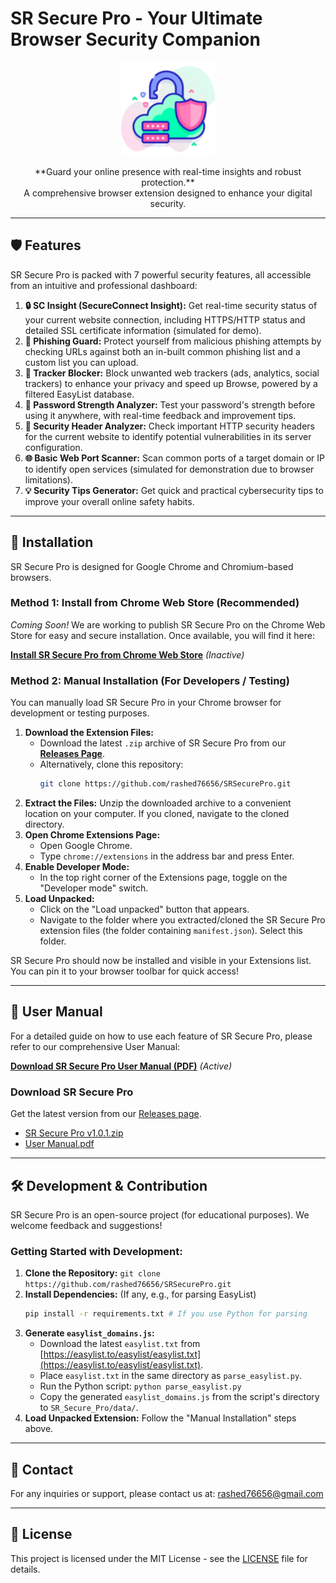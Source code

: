 # SR Secure Pro - Your Ultimate Browser Security Companion

<p align="center">
  <img src="logo128.png" alt="SR Secure Pro Logo" width="150"/>
</p>

<p align="center">
  **Guard your online presence with real-time insights and robust protection.**
  <br>
  A comprehensive browser extension designed to enhance your digital security.
</p>

---

## 🛡️ Features

SR Secure Pro is packed with 7 powerful security features, all accessible from an intuitive and professional dashboard:

1.  **🔒 SC Insight (SecureConnect Insight):** Get real-time security status of your current website connection, including HTTPS/HTTP status and detailed SSL certificate information (simulated for demo).
2.  **🎣 Phishing Guard:** Protect yourself from malicious phishing attempts by checking URLs against both an in-built common phishing list and a custom list you can upload.
3.  **🚫 Tracker Blocker:** Block unwanted web trackers (ads, analytics, social trackers) to enhance your privacy and speed up Browse, powered by a filtered EasyList database.
4.  **🔑 Password Strength Analyzer:** Test your password's strength before using it anywhere, with real-time feedback and improvement tips.
5.  **📜 Security Header Analyzer:** Check important HTTP security headers for the current website to identify potential vulnerabilities in its server configuration.
6.  **🌐 Basic Web Port Scanner:** Scan common ports of a target domain or IP to identify open services (simulated for demonstration due to browser limitations).
7.  **💡 Security Tips Generator:** Get quick and practical cybersecurity tips to improve your overall online safety habits.

---

## 🚀 Installation

SR Secure Pro is designed for Google Chrome and Chromium-based browsers.

### **Method 1: Install from Chrome Web Store (Recommended)**

_Coming Soon!_ We are working to publish SR Secure Pro on the Chrome Web Store for easy and secure installation.
Once available, you will find it here:

[**Install SR Secure Pro from Chrome Web Store**](https://chrome.google.com/webstore/detail/sr-secure-pro/pnblklijmglkimiglpplhagccnggcpld) *(Inactive)*

### **Method 2: Manual Installation (For Developers / Testing)**

You can manually load SR Secure Pro in your Chrome browser for development or testing purposes.

1.  **Download the Extension Files:**
    * Download the latest `.zip` archive of SR Secure Pro from our [**Releases Page**](https://github.com/rashed76656/SRSecurePro/releases).
    * Alternatively, clone this repository:
        ```bash
        git clone https://github.com/rashed76656/SRSecurePro.git
        ```
2.  **Extract the Files:** Unzip the downloaded archive to a convenient location on your computer. If you cloned, navigate to the cloned directory.
3.  **Open Chrome Extensions Page:**
    * Open Google Chrome.
    * Type `chrome://extensions` in the address bar and press Enter.
4.  **Enable Developer Mode:**
    * In the top right corner of the Extensions page, toggle on the "Developer mode" switch.
5.  **Load Unpacked:**
    * Click on the "Load unpacked" button that appears.
    * Navigate to the folder where you extracted/cloned the SR Secure Pro extension files (the folder containing `manifest.json`). Select this folder.

SR Secure Pro should now be installed and visible in your Extensions list. You can pin it to your browser toolbar for quick access!

---

## 📖 User Manual

For a detailed guide on how to use each feature of SR Secure Pro, please refer to our comprehensive User Manual:

[**Download SR Secure Pro User Manual (PDF)**](https://github.com/rashed76656/SRSecurePro/blob/main/user_manual.pdf) *(Active)*


### Download SR Secure Pro

Get the latest version from our [Releases page](https://github.com/YourUsername/YourRepo/releases).

* [SR Secure Pro v1.0.1.zip](https://github.com/rashed76656/SRSecurePro/releases/download/v1.0.1/SR_Secure_Pro_v1.0.1.zip)
* [User Manual.pdf](https://github.com/rashed76656/SRSecurePro/blob/main/user_manual.pdf)

---

## 🛠️ Development & Contribution

SR Secure Pro is an open-source project (for educational purposes). We welcome feedback and suggestions!

### **Getting Started with Development:**

1.  **Clone the Repository:** `git clone https://github.com/rashed76656/SRSecurePro.git`
2.  **Install Dependencies:** (If any, e.g., for parsing EasyList)
    ```bash
    pip install -r requirements.txt # If you use Python for parsing
    ```
3.  **Generate `easylist_domains.js`:**
    * Download the latest `easylist.txt` from [https://easylist.to/easylist/easylist.txt](https://easylist.to/easylist/easylist.txt).
    * Place `easylist.txt` in the same directory as `parse_easylist.py`.
    * Run the Python script: `python parse_easylist.py`
    * Copy the generated `easylist_domains.js` from the script's directory to `SR_Secure_Pro/data/`.
4.  **Load Unpacked Extension:** Follow the "Manual Installation" steps above.

---

## 📧 Contact

For any inquiries or support, please contact us at: rashed76656@gmail.com

---

## 📜 License

This project is licensed under the MIT License - see the [LICENSE](LICENSE) file for details.
